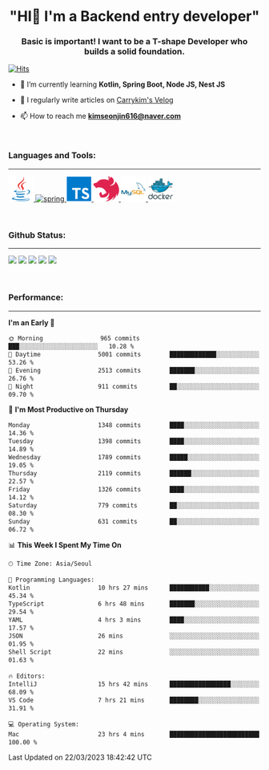<h1 align="center">"HI👋 I'm a Backend entry developer" </h1>
<h3 align="center">Basic is important! I want to be a T-shape Developer who builds a solid foundation.</h3>

[![Hits](https://hits.seeyoufarm.com/api/count/incr/badge.svg?url=https%3A%2F%2Fgithub.com%2Fgimseonjin&count_bg=%2318BFE5&title_bg=%23555555&icon=ko-fi.svg&icon_color=%23E7E7E7&title=hits&edge_flat=false)](https://hits.seeyoufarm.com)

- 🌱 I’m currently learning **Kotlin, Spring Boot, Node JS, Nest JS**

- 📝 I regularly write articles on [Carrykim's Velog](https://velog.io/@carrykim)

- 📫 How to reach me **kimseonjin616@naver.com**

<br/>

<h3 align="left">Languages and Tools:</h3>

***

<p align="left"> 
 <a href="https://www.java.com" target="_blank" rel="noreferrer"> <img src="https://raw.githubusercontent.com/devicons/devicon/master/icons/java/java-original.svg" alt="java" width="10%" height="10%"/> </a>
 <a href="https://spring.io/" target="_blank" rel="noreferrer"> <img src="https://www.vectorlogo.zone/logos/springio/springio-icon.svg" alt="spring" width="10%" height="10%"/> </a>
  <a href="https://www.typescriptlang.org/" target="_blank" rel="noreferrer"> <img src="https://raw.githubusercontent.com/devicons/devicon/master/icons/typescript/typescript-original.svg" alt="typescript" width="10%" height="10%"/> </a>
<a href="https://nestjs.com/" target="_blank" rel="noreferrer"> <img src="https://raw.githubusercontent.com/devicons/devicon/master/icons/nestjs/nestjs-plain.svg" alt="nestjs" width="10%" height="10%"/> </a> 
<a href="https://www.mysql.com/" target="_blank" rel="noreferrer"> <img src="https://raw.githubusercontent.com/devicons/devicon/master/icons/mysql/mysql-original-wordmark.svg" alt="mysql" width="10%" height="10%"/>  </a>
 <a href="https://www.docker.com/" target="_blank" rel="noreferrer"> <img src="https://raw.githubusercontent.com/devicons/devicon/master/icons/docker/docker-original-wordmark.svg" alt="docker" width="10%" height="10%"/> </a>
 </p>
</p>

<br/>

<h3 align="left">Github Status:</h3>

***

![](http://github-profile-summary-cards.vercel.app/api/cards/profile-details?username=gimseonjin&theme=nord_bright)
![](http://github-profile-summary-cards.vercel.app/api/cards/repos-per-language?username=gimseonjin&theme=nord_bright)
![](http://github-profile-summary-cards.vercel.app/api/cards/most-commit-language?username=gimseonjin&theme=nord_bright)
![](http://github-profile-summary-cards.vercel.app/api/cards/stats?username=gimseonjin&theme=nord_bright)
![](http://github-profile-summary-cards.vercel.app/api/cards/productive-time?username=gimseonjin&theme=nord_bright&utcOffset=8)


<br/>

<h3 align="left">Performance:</h3>

***

<!--START_SECTION:waka-->
**I'm an Early 🐤** 

```text
🌞 Morning                965 commits         ███░░░░░░░░░░░░░░░░░░░░░░   10.28 % 
🌆 Daytime                5001 commits        █████████████░░░░░░░░░░░░   53.26 % 
🌃 Evening                2513 commits        ███████░░░░░░░░░░░░░░░░░░   26.76 % 
🌙 Night                  911 commits         ██░░░░░░░░░░░░░░░░░░░░░░░   09.70 % 
```
📅 **I'm Most Productive on Thursday** 

```text
Monday                   1348 commits        ████░░░░░░░░░░░░░░░░░░░░░   14.36 % 
Tuesday                  1398 commits        ████░░░░░░░░░░░░░░░░░░░░░   14.89 % 
Wednesday                1789 commits        █████░░░░░░░░░░░░░░░░░░░░   19.05 % 
Thursday                 2119 commits        ██████░░░░░░░░░░░░░░░░░░░   22.57 % 
Friday                   1326 commits        ████░░░░░░░░░░░░░░░░░░░░░   14.12 % 
Saturday                 779 commits         ██░░░░░░░░░░░░░░░░░░░░░░░   08.30 % 
Sunday                   631 commits         ██░░░░░░░░░░░░░░░░░░░░░░░   06.72 % 
```


📊 **This Week I Spent My Time On** 

```text
🕑︎ Time Zone: Asia/Seoul

💬 Programming Languages: 
Kotlin                   10 hrs 27 mins      ███████████░░░░░░░░░░░░░░   45.34 % 
TypeScript               6 hrs 48 mins       ███████░░░░░░░░░░░░░░░░░░   29.54 % 
YAML                     4 hrs 3 mins        ████░░░░░░░░░░░░░░░░░░░░░   17.57 % 
JSON                     26 mins             ░░░░░░░░░░░░░░░░░░░░░░░░░   01.95 % 
Shell Script             22 mins             ░░░░░░░░░░░░░░░░░░░░░░░░░   01.63 % 

🔥 Editors: 
IntelliJ                 15 hrs 42 mins      █████████████████░░░░░░░░   68.09 % 
VS Code                  7 hrs 21 mins       ████████░░░░░░░░░░░░░░░░░   31.91 % 

💻 Operating System: 
Mac                      23 hrs 4 mins       █████████████████████████   100.00 % 
```


 Last Updated on 22/03/2023 18:42:42 UTC
<!--END_SECTION:waka-->

<div align="center">
  
